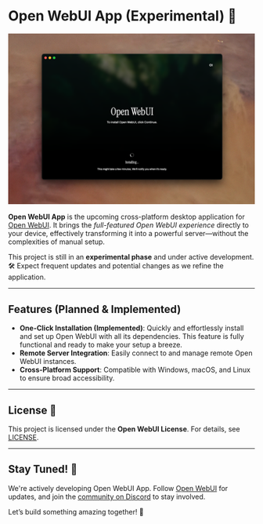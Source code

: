 # Open WebUI App (Experimental) 🚀

![App Demo](./demo.png)

**Open WebUI App** is the upcoming cross-platform desktop application for [Open WebUI](https://github.com/open-webui/open-webui). It brings the *full-featured Open WebUI experience* directly to your device, effectively transforming it into a powerful server—without the complexities of manual setup. 

This project is still in an **experimental phase** and under active development. 🛠️ Expect frequent updates and potential changes as we refine the application.

---

## Features (Planned & Implemented)
- **One-Click Installation (Implemented)**: Quickly and effortlessly install and set up Open WebUI with all its dependencies. This feature is fully functional and ready to make your setup a breeze.
- **Remote Server Integration**: Easily connect to and manage remote Open WebUI instances.
- **Cross-Platform Support**: Compatible with Windows, macOS, and Linux to ensure broad accessibility.

---

## License 📜
This project is licensed under the **Open WebUI License**. For details, see [LICENSE](LICENSE).

---

## Stay Tuned! 🌟
We're actively developing Open WebUI App. Follow [Open WebUI](https://github.com/open-webui/open-webui) for updates, and join the [community on Discord](https://discord.gg/5rJgQTnV4s) to stay involved.

Let’s build something amazing together! 💪